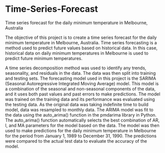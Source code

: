 # Time-Series-Forecast
Time series forecast for the daily minimum temperature in Melbourne, Australia

The objective of this project is to create a time series forecast for the daily minimum temperature in Melbourne, Australia. Time series forecasting is a method used to predict future values based on historical data. In this case, historical data on daily minimum temperatures in Melbourne is used to predict future minimum temperatures.

A time series decomposition method was used to identify any trends, seasonality, and residuals in the data. The data was then split into training and testing sets. The forecasting model used in this project is the SARIMA (Seasonal Autoregressive Integrated Moving Average) model. This model is a combination of the seasonal and non-seasonal components of the data, and it uses both past values and past errors to make predictions. The model was trained on the training data and its performance was evaluated using the testing data.
As the original data was taking indefinite time to build model, data was resampled to monthly data.
The ARIMA model was fit to the data using the auto_arima() function in the pmdarima library in Python. The auto_arima() function automatically selects the best combination of AR, I, and MA parameters for the model based on the data.
The model was then used to make predictions for the daily minimum temperature in Melbourne for the period from January 1, 1989 to December 31, 1990. The predictions were compared to the actual test data to evaluate the accuracy of the model.
